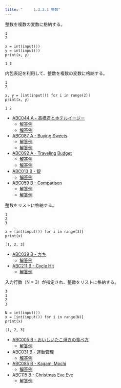 ```yaml
---
title: "　　　1.3.3.1 整数"
---
```


整数を複数の変数に格納する。

```text:入力
1
2
```

```python:サンプルコード
x = int(input())
y = int(input())
print(x, y)
```

```text:実行結果
1 2
```

内包表記を利用して、整数を複数の変数に格納する。

```text:入力
1
2
```

```python:サンプルコード
x, y = [int(input()) for i in range(2)]
print(x, y)
```

```text:実行結果
1 2
```

- [ABC044 A - 高橋君とホテルイージー](https://atcoder.jp/contests/abc044/tasks/abc044_a)
    - [解答例](https://atcoder.jp/contests/abc044/submissions/33240658)
    - [解答例](https://atcoder.jp/contests/abc044/submissions/14934199)
- [ABC087 A - Buying Sweets](https://atcoder.jp/contests/abc087/tasks/abc087_a)
    - [解答例](https://atcoder.jp/contests/abc087/submissions/33240711)
    - [解答例](https://atcoder.jp/contests/abc087/submissions/15311661)
- [ABC092 A - Traveling Budget](https://atcoder.jp/contests/abc092/tasks/abc092_a)
    - [解答例](https://atcoder.jp/contests/abc092/submissions/33240734)
    - [解答例](https://atcoder.jp/contests/abc092/submissions/14934239)
- [ABC013 B - 錠](https://atcoder.jp/contests/abc013/tasks/abc013_2)
    - [解答例](https://atcoder.jp/contests/abc013/submissions/18016534)
- [ABC059 B - Comparison](https://atcoder.jp/contests/abc059/tasks/abc059_b)
    - [解答例](https://atcoder.jp/contests/abc059/submissions/15404548)
    - [解答例](https://atcoder.jp/contests/abc059/submissions/33240771)

整数をリストに格納する。

```text:入力
1
2
3
```

```python:サンプルコード
x = [int(input()) for i in range(3)]
print(x)
```

```text:実行結果
[1, 2, 3]
```

- [ABC029 B - カキ](https://atcoder.jp/contests/abc029/tasks/abc029_b)
    - [解答例](https://atcoder.jp/contests/abc029/submissions/15406171)
- [ABC211 B - Cycle Hit](https://atcoder.jp/contests/abc211/tasks/abc211_b)
    - [解答例](https://atcoder.jp/contests/abc211/submissions/24702271)

入力行数（N = 3）が指定され、整数をリストに格納する。

```text:入力
3
1
2
3
```

```python:サンプルコード
N = int(input())
x = [int(input()) for i in range(N)]
print(x)
```

```text:実行結果
[1, 2, 3]
```

- [ABC005 B - おいしいたこ焼きの食べ方](https://atcoder.jp/contests/abc005/tasks/abc005_2)
    - [解答例](https://atcoder.jp/contests/abc005/submissions/18016483)
- [ABC031 B - 運動管理](https://atcoder.jp/contests/abc031/tasks/abc031_b)
    - [解答例](https://atcoder.jp/contests/abc031/submissions/15404536)
- [ABC085 B - Kagami Mochi](https://atcoder.jp/contests/abc085/tasks/abc085_b)
    - [解答例](https://atcoder.jp/contests/abc085/submissions/14952044)
- [ABC115 B - Christmas Eve Eve](https://atcoder.jp/contests/abc115/tasks/abc115_b)
    - [解答例](https://atcoder.jp/contests/abc115/submissions/15568096)